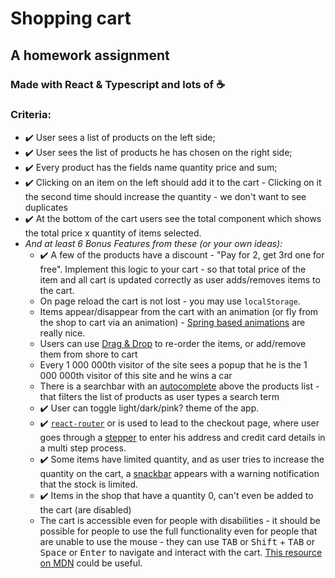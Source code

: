 # Shopping cart

## A homework assignment

### Made with React & Typescript and lots of :coffee:

### Criteria:

* :heavy_check_mark: User sees a list of products on the left side;
* :heavy_check_mark: User sees the list of products he has chosen on the right side;
* :heavy_check_mark: Every product has the fields name quantity price and sum;
* :heavy_check_mark: Clicking on an item on the left should add it to the cart - Clicking on it the second time should increase the quantity - we don't want to see duplicates
* :heavy_check_mark: At the bottom of the cart users see the total component which shows the total price x quantity of items selected.
* *And at least 6 Bonus Features from these (or your own ideas):*
  * :heavy_check_mark: A few of the products have a discount - "Pay for 2, get 3rd one for free". Implement this logic to your cart - so that total price of the item and all cart is updated correctly as user adds/removes items to the cart.
  * On page reload the cart is not lost - you may use `localStorage`.
  * Items appear/disappear from the cart with an animation (or fly from the shop to cart via an animation) - [Spring based animations](https://www.react-spring.io/) are really nice.
  * Users can use [Drag & Drop](https://react-dnd.github.io/react-dnd/examples/dustbin/multiple-targets) to re-order the items, or add/remove them from shore to cart
  * Every 1 000 000th visitor of the site sees a popup that he is the 1 000 000th visitor of this site and he wins a car
  * There is a searchbar with an [autocomplete](https://material-ui.com/components/autocomplete/) above the products list - that filters the list of products as user types a search term
  * :heavy_check_mark: User can toggle light/dark/pink? theme of the app.
  * :heavy_check_mark: [`react-router`](https://reacttraining.com/react-router/web/guides/quick-start) or  is used to lead to the checkout page, where user goes through a [stepper](https://material-ui.com/components/steppers/) to enter his address and credit card details in a multi step process.
  * :heavy_check_mark: Some items have limited quantity, and as user tries to increase the quantity on the cart, a [snackbar](https://material-ui.com/components/snackbars/#snackbars) appears with a warning notification that the stock is limited.
  * :heavy_check_mark: Items in the shop that have a quantity 0, can't even be added to the cart (are disabled)
  * The cart is accessible even for people with disabilities - it should be possible for people to use the full functionality even for people that are unable to use the mouse - they can use <kbd>TAB</kbd> or <kbd>Shift</kbd> + <kbd>TAB</kbd> or <kbd>Space</kbd> or <kbd>Enter</kbd> to navigate and interact with the cart. [This resource on MDN](https://developer.mozilla.org/en-US/docs/Web/Accessibility/Keyboard-navigable_JavaScript_widgets) could be useful.
